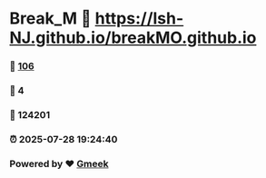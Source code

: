 # Break_M :link: https://lsh-NJ.github.io/breakMO.github.io 
### :page_facing_up: [106](https://lsh-NJ.github.io/breakMO.github.io/tag.html) 
### :speech_balloon: 4 
### :hibiscus: 124201 
### :alarm_clock: 2025-07-28 19:24:40 
### Powered by :heart: [Gmeek](https://github.com/Meekdai/Gmeek)
